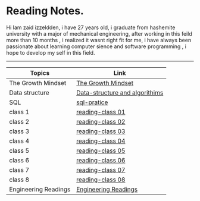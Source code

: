 # Reading Notes.

Hi Iam zaid izzeldden, i have 27 years old, i graduate from hashemite university with a major of mechanical engineering, after working in this feild more than 10 months , i realized it wasnt right fit for me, i have always been passionate about learning computer sience and software programming , i hope to develop my self in this field. 

---


| Topics               | Link                                                          |
|----------------------|---------------------------------------------------------------|
| The Growth Mindset   | [The Growth Mindset](grouthMindmd)                            |
| Data structure       | [Data-structure and algorithims](data-tructure-algorithimsmd) |
| SQL                  | [sql-pratice](sql-practicingmd)                               |
| class 1              | [reading-class 01](reading-class01md)                         |
| class 2              | [reading-class 02](reading-class02md)                         |
| class 3              | [reading-class 03](reading-class03md)                         |
| class 4              | [reading-class 04](reading-class04.md)                        |
| class 5              | [reading-class 05](reading-class05.md)                        |
| class 6              | [reading-class 06](reading-class06.md)                        |
| class 7              | [reading-class 07](reading-class07.md)                        |
| class 8              | [reading-class 08](reading-class08.md)                        |
| Engineering Readings | [Engineering Readings](engineering-reading.md)                |


